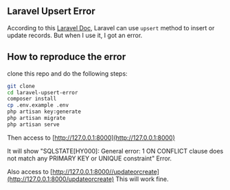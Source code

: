 ## Laravel Upsert Error

According to this [Laravel Doc](https://laravel.com/docs/9.x/eloquent#upserts), Laravel can use `upsert` method to insert or update records. But when I use it, I got an error.

## How to reproduce the error

clone this repo and do the following steps:
```bash
git clone 
cd laravel-upsert-error
composer install
cp .env.example .env
php artisan key:generate
php artisan migrate
php artisan serve
```

Then access to [http://127.0.0.1:8000](http://127.0.0.1:8000)

It will show "SQLSTATE[HY000]: General error: 1 ON CONFLICT clause does not match any PRIMARY KEY or UNIQUE constraint" Error.

Also access to [http://127.0.0.1:8000//updateorcreate](http://127.0.0.1:8000/updateorcreate) This will work fine.
